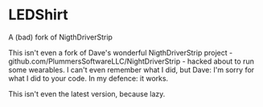 # LEDShirt
A (bad) fork of NigthDriverStrip

This isn't even a fork of Dave's wonderful NigthDriverStrip project - github.com/PlummersSoftwareLLC/NightDriverStrip - hacked about to run some wearables. I can't even remember what I did, but Dave: I'm sorry for what I did to your code. In my defence: it works.

This isn't even the latest version, because lazy. 

